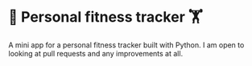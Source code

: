 # 🏃 Personal fitness tracker 🏋
 A mini app for a personal fitness tracker built with Python. I am open to looking at pull requests and any improvements at all. 
